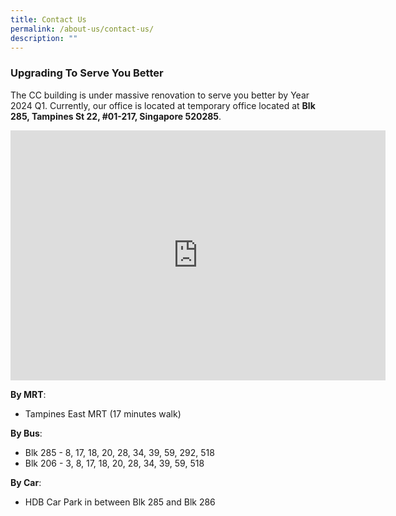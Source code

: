 ```yaml
---
title: Contact Us
permalink: /about-us/contact-us/
description: ""
---
```

### Upgrading To Serve You Better ###

The CC building is under massive renovation to serve you better by Year 2024 Q1. Currently, our office is located at temporary office located at **Blk 285, Tampines St 22, #01-217, Singapore 520285**. 

<iframe src="https://www.google.com/maps/embed?pb=!1m18!1m12!1m3!1d498.58888446973043!2d103.9525943568547!3d1.3498729571478516!2m3!1f0!2f0!3f0!3m2!1i1024!2i768!4f13.1!3m3!1m2!1s0x31da3d1bcfdb7f73%3A0x52b85a74bb3708a9!2sSingapore%20520285!5e0!3m2!1sen!2ssg!4v1681351630933!5m2!1sen!2ssg" width="600" height="400" style="border:0;" allowfullscreen="" loading="lazy"></iframe>


**By MRT**:

*  Tampines East MRT (17 minutes walk)


**By Bus**:

*  Blk 285 - 8, 17, 18, 20, 28, 34, 39, 59, 292, 518
*  Blk 206 - 3, 8, 17, 18, 20, 28, 34, 39, 59, 518

**By Car**:

*  HDB Car Park in between Blk 285 and Blk 286